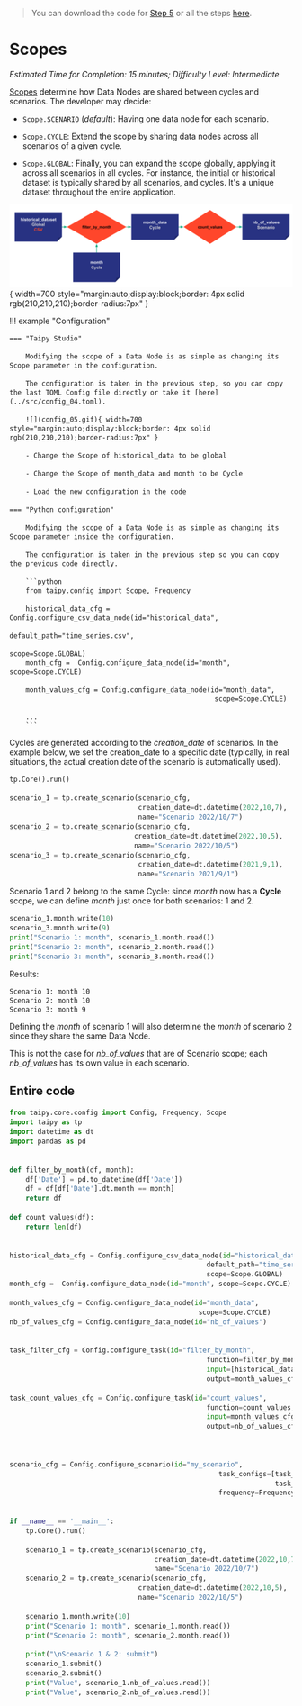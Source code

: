 > You can download the code for
<a href="./../src/step_05.py" download>Step 5</a> 
or all the steps <a href="./../src/src.zip" download>here</a>. 

# Scopes

*Estimated Time for Completion: 15 minutes; Difficulty Level: Intermediate*

[Scopes](../../../../manuals/core/concepts/scope.md) determine how Data Nodes are shared between cycles and scenarios. The developer may decide:

- `Scope.SCENARIO` (_default_): Having one data node for each scenario.

- `Scope.CYCLE`: Extend the scope by sharing data nodes across all scenarios of a given cycle.

- `Scope.GLOBAL`: Finally, you can expand the scope globally, applying it across all scenarios in all cycles. For instance, the initial or historical dataset is typically shared by all scenarios, and cycles. It's a unique dataset throughout the entire application.

![](config_05.svg){ width=700 style="margin:auto;display:block;border: 4px solid rgb(210,210,210);border-radius:7px" }

!!! example "Configuration"

    === "Taipy Studio"

        Modifying the scope of a Data Node is as simple as changing its Scope parameter in the configuration. 

        The configuration is taken in the previous step, so you can copy the last TOML Config file directly or take it [here](../src/config_04.toml).

        ![](config_05.gif){ width=700 style="margin:auto;display:block;border: 4px solid rgb(210,210,210);border-radius:7px" }

        - Change the Scope of historical_data to be global
        
        - Change the Scope of month_data and month to be Cycle
     
        - Load the new configuration in the code

    === "Python configuration"

        Modifying the scope of a Data Node is as simple as changing its Scope parameter inside the configuration.

        The configuration is taken in the previous step so you can copy the previous code directly.

        ```python
        from taipy.config import Scope, Frequency

        historical_data_cfg = Config.configure_csv_data_node(id="historical_data",
                                                         default_path="time_series.csv",
                                                         scope=Scope.GLOBAL)
        month_cfg =  Config.configure_data_node(id="month", scope=Scope.CYCLE)

        month_values_cfg = Config.configure_data_node(id="month_data",
                                                       scope=Scope.CYCLE)

        ...
        ```


Cycles are generated according to the _creation_date_ of scenarios. In the example 
below, we set the creation_date to a specific date (typically, in real situations, 
the actual creation date of the scenario is automatically used).

```python
tp.Core().run()

scenario_1 = tp.create_scenario(scenario_cfg,
                                creation_date=dt.datetime(2022,10,7),
                                name="Scenario 2022/10/7")
scenario_2 = tp.create_scenario(scenario_cfg,
                               creation_date=dt.datetime(2022,10,5),
                               name="Scenario 2022/10/5")
scenario_3 = tp.create_scenario(scenario_cfg,
                                creation_date=dt.datetime(2021,9,1),
                                name="Scenario 2021/9/1")
```

Scenario 1 and 2 belong to the same Cycle: since _month_ now has a **Cycle** scope, we can define _month_ just once for both scenarios: 1 and 2.


```python
scenario_1.month.write(10)
scenario_3.month.write(9)
print("Scenario 1: month", scenario_1.month.read())
print("Scenario 2: month", scenario_2.month.read())
print("Scenario 3: month", scenario_3.month.read())
```

Results:
```
Scenario 1: month 10
Scenario 2: month 10
Scenario 3: month 9
```

Defining the _month_ of scenario 1 will also determine the _month_ of scenario 2 since they share the same Data Node. 

This is not the case for _nb_of_values_ that are of Scenario scope; each _nb_of_values_ has its own value in each scenario.

## Entire code

```python
from taipy.core.config import Config, Frequency, Scope
import taipy as tp
import datetime as dt
import pandas as pd


def filter_by_month(df, month):
    df['Date'] = pd.to_datetime(df['Date']) 
    df = df[df['Date'].dt.month == month]
    return df

def count_values(df):
    return len(df)


historical_data_cfg = Config.configure_csv_data_node(id="historical_data",
                                                 default_path="time_series.csv",
                                                 scope=Scope.GLOBAL)
month_cfg =  Config.configure_data_node(id="month", scope=Scope.CYCLE)

month_values_cfg = Config.configure_data_node(id="month_data",
                                               scope=Scope.CYCLE)
nb_of_values_cfg = Config.configure_data_node(id="nb_of_values")


task_filter_cfg = Config.configure_task(id="filter_by_month",
                                                 function=filter_by_month,
                                                 input=[historical_data_cfg,month_cfg],
                                                 output=month_values_cfg)

task_count_values_cfg = Config.configure_task(id="count_values",
                                                 function=count_values,
                                                 input=month_values_cfg,
                                                 output=nb_of_values_cfg)



scenario_cfg = Config.configure_scenario(id="my_scenario",
                                                    task_configs=[task_filter_cfg,
                                                                  task_count_values_cfg],
                                                    frequency=Frequency.MONTHLY)


if __name__ == '__main__':
    tp.Core().run()

    scenario_1 = tp.create_scenario(scenario_cfg,
                                    creation_date=dt.datetime(2022,10,7),
                                    name="Scenario 2022/10/7")
    scenario_2 = tp.create_scenario(scenario_cfg,
                                creation_date=dt.datetime(2022,10,5),
                                name="Scenario 2022/10/5")

    scenario_1.month.write(10)
    print("Scenario 1: month", scenario_1.month.read())
    print("Scenario 2: month", scenario_2.month.read())

    print("\nScenario 1 & 2: submit")
    scenario_1.submit()
    scenario_2.submit()
    print("Value", scenario_1.nb_of_values.read())
    print("Value", scenario_2.nb_of_values.read())
```
